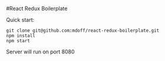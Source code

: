 #React Redux Boilerplate

Quick start:
```
git clone git@github.com:mdoff/react-redux-boilerplate.git
npm install
npm start
```
Server will run on port 8080
